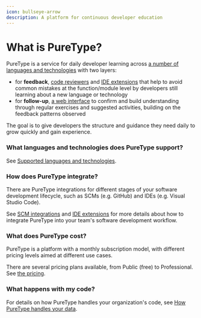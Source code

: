 ```yaml
---
icon: bullseye-arrow
description: A platform for continuous developer education
---
```


# What is PureType?

PureType is a service for daily developer learning across [a number of languages and technologies](overview/supported-languages-and-technologies/) with two layers:

* for **feedback**, [code reviewers](integrating-puretype/scm-integrations.md) and [IDE extensions](integrating-puretype/ide-extensions.md) that help to avoid common mistakes at the function/module level by developers still learning about a new language or technology
* for **follow-up**, [a web interface](the-knowledge-journey/overview.md) to confirm and build understanding through regular exercises and suggested activities, building on the feedback patterns observed

The goal is to give developers the structure and guidance they need daily to grow quickly and gain experience.

### What languages and technologies does PureType support?

See [Supported languages and technologies](overview/supported-languages-and-technologies/).

### How does PureType integrate?

There are PureType integrations for different stages of your software development lifecycle, such as SCMs (e.g. GitHub) and IDEs (e.g. Visual Studio Code).

See [SCM integrations](integrating-puretype/scm-integrations.md) and [IDE extensions](integrating-puretype/ide-extensions.md) for more details about how to integrate PureType into your team's software development workflow.

### What does PureType cost?

PureType is a platform with a monthly subscription model, with different pricing levels aimed at different use cases.

There are several pricing plans available, from Public (free) to Professional. See [the pricing](https://puretype.ai/#pricing).

### What happens with my code?

For details on how PureType handles your organization's code, see [How PureType handles your data](how-puretype-handles-your-data.md).
